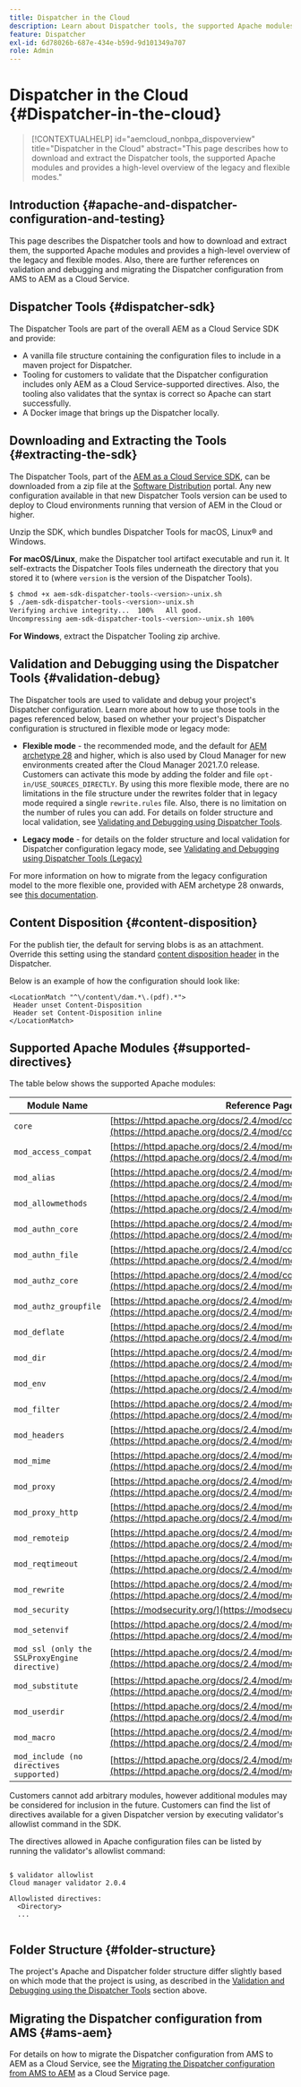 ```yaml
---
title: Dispatcher in the Cloud
description: Learn about Dispatcher tools, the supported Apache modules and the legacy and flexible modes.
feature: Dispatcher
exl-id: 6d78026b-687e-434e-b59d-9d101349a707
role: Admin
---
```

# Dispatcher in the Cloud {#Dispatcher-in-the-cloud}

>[!CONTEXTUALHELP]
>id="aemcloud_nonbpa_dispoverview"
>title="Dispatcher in the Cloud"
>abstract="This page describes how to download and extract the Dispatcher tools, the supported Apache modules and provides a high-level overview of the legacy and flexible modes."

## Introduction {#apache-and-dispatcher-configuration-and-testing}

This page describes the Dispatcher tools and how to download and extract them, the supported Apache modules and provides a high-level overview of the legacy and flexible modes. Also, there are further references on validation and debugging and migrating the Dispatcher configuration from AMS to AEM as a Cloud Service. <!-- ERROR: NOT FOUND (HTTP ERROR 404) Also, see [this video](https://experienceleague.adobe.com/docs/experience-manager-learn/cloud-service/cloud-5/cloud5-aem-dispatcher-cloud.html) for additional details about deploying dispatcher files in a cloud service environment. -->

## Dispatcher Tools {#dispatcher-sdk}

The Dispatcher Tools are part of the overall AEM as a Cloud Service SDK and provide:

* A vanilla file structure containing the configuration files to include in a maven project for Dispatcher.
* Tooling for customers to validate that the Dispatcher configuration includes only AEM as a Cloud Service-supported directives. Also, the tooling also validates that the syntax is correct so Apache can start successfully.
* A Docker image that brings up the Dispatcher locally.

## Downloading and Extracting the Tools {#extracting-the-sdk}

The Dispatcher Tools, part of the [AEM as a Cloud Service SDK](/help/implementing/developing/introduction/aem-as-a-cloud-service-sdk.md), can be downloaded from a zip file at the [Software Distribution](https://downloads.experiencecloud.adobe.com/content/software-distribution/en/aemcloud.html) portal. Any new configuration available in that new Dispatcher Tools version can be used to deploy to Cloud environments running that version of AEM in the Cloud or higher.

Unzip the SDK, which bundles Dispatcher Tools for macOS, Linux&reg; and Windows.

**For macOS/Linux**, make the Dispatcher tool artifact executable and run it. It self-extracts the Dispatcher Tools files underneath the directory that you stored it to (where `version` is the version of the Dispatcher Tools).

```bash
$ chmod +x aem-sdk-dispatcher-tools-<version>-unix.sh
$ ./aem-sdk-dispatcher-tools-<version>-unix.sh
Verifying archive integrity...  100%   All good.
Uncompressing aem-sdk-dispatcher-tools-<version>-unix.sh 100%

```

**For Windows**, extract the Dispatcher Tooling zip archive.

## Validation and Debugging using the Dispatcher Tools {#validation-debug}

The Dispatcher tools are used to validate and debug your project's Dispatcher configuration. Learn more about how to use those tools in the pages referenced below, based on whether your project's Dispatcher configuration is structured in flexible mode or legacy mode:

* **Flexible mode** - the recommended mode, and the default for [AEM archetype 28](https://experienceleague.adobe.com/docs/experience-manager-core-components/using/developing/archetype/overview.html) and higher, which is also used by Cloud Manager for new environments created after the Cloud Manager 2021.7.0 release. Customers can activate this mode by adding the folder and file `opt-in/USE_SOURCES_DIRECTLY`. By using this more flexible mode, there are no limitations in the file structure under the rewrites folder that in legacy mode required a single `rewrite.rules` file. Also, there is no limitation on the number of rules you can add. For details on folder structure and local validation, see [Validating and Debugging using Dispatcher Tools](/help/implementing/dispatcher/validation-debug.md).

* **Legacy mode** - for details on the folder structure and local validation for Dispatcher configuration legacy mode, see [Validating and Debugging using Dispatcher Tools (Legacy)](/help/implementing/dispatcher/validation-debug-legacy.md)

For more information on how to migrate from the legacy configuration model to the more flexible one, provided with AEM archetype 28 onwards, see [this documentation](/help/implementing/dispatcher/validation-debug.md#migrating).
  
## Content Disposition {#content-disposition}

For the publish tier, the default for serving blobs is as an attachment. Override this setting using the standard [content disposition header](https://developer.mozilla.org/en-US/docs/Web/HTTP/Headers/Content-Disposition) in the Dispatcher.

Below is an example of how the configuration should look like:

```
<LocationMatch "^\/content\/dam.*\.(pdf).*">
 Header unset Content-Disposition
 Header set Content-Disposition inline
</LocationMatch>
```

## Supported Apache Modules {#supported-directives}

The table below shows the supported Apache modules:

| Module Name | Reference Page |
|---|---|
| `core` | [https://httpd.apache.org/docs/2.4/mod/core.html](https://httpd.apache.org/docs/2.4/mod/core.html) |
| `mod_access_compat` | [https://httpd.apache.org/docs/2.4/mod/mod_access_compat.html](https://httpd.apache.org/docs/2.4/mod/mod_access_compat.html) |
| `mod_alias` | [https://httpd.apache.org/docs/2.4/mod/mod_alias.html](https://httpd.apache.org/docs/2.4/mod/mod_alias.html) |
| `mod_allowmethods` | [https://httpd.apache.org/docs/2.4/mod/mod_allowmethods.html](https://httpd.apache.org/docs/2.4/mod/mod_allowmethods.html) |
| `mod_authn_core` | [https://httpd.apache.org/docs/2.4/mod/mod_authn_core.html](https://httpd.apache.org/docs/2.4/mod/mod_authn_core.html) |
| `mod_authn_file` | [https://httpd.apache.org/docs/2.4/mod/core.html](https://httpd.apache.org/docs/2.4/mod/mod_authn_file.html) |
| `mod_authz_core` | [https://httpd.apache.org/docs/2.4/mod/core.html](https://httpd.apache.org/docs/2.4/mod/mod_authz_core.html) |
| `mod_authz_groupfile` | [https://httpd.apache.org/docs/2.4/mod/mod_authz_groupfile.html](https://httpd.apache.org/docs/2.4/mod/mod_authz_groupfile.html) |
| `mod_deflate` | [https://httpd.apache.org/docs/2.4/mod/mod_deflate.html](https://httpd.apache.org/docs/2.4/mod/mod_deflate.html) |
| `mod_dir` | [https://httpd.apache.org/docs/2.4/mod/mod_dir.html](https://httpd.apache.org/docs/2.4/mod/mod_dir.html) |
| `mod_env` | [https://httpd.apache.org/docs/2.4/mod/mod_env.html](https://httpd.apache.org/docs/2.4/mod/mod_env.html) |
| `mod_filter` | [https://httpd.apache.org/docs/2.4/mod/mod_filter.html](https://httpd.apache.org/docs/2.4/mod/mod_filter.html) |
| `mod_headers` | [https://httpd.apache.org/docs/2.4/mod/mod_headers.html](https://httpd.apache.org/docs/2.4/mod/mod_headers.html) |
| `mod_mime` | [https://httpd.apache.org/docs/2.4/mod/mod_mime.html](https://httpd.apache.org/docs/2.4/mod/mod_mime.html) |
| `mod_proxy` | [https://httpd.apache.org/docs/2.4/mod/mod_proxy.html](https://httpd.apache.org/docs/2.4/mod/mod_proxy.html) |
| `mod_proxy_http` | [https://httpd.apache.org/docs/2.4/mod/mod_proxy_http.html](https://httpd.apache.org/docs/2.4/mod/mod_proxy_http.html) |
| `mod_remoteip` | [https://httpd.apache.org/docs/2.4/mod/mod_remoteip.html](https://httpd.apache.org/docs/2.4/mod/mod_remoteip.html) |
| `mod_reqtimeout` | [https://httpd.apache.org/docs/2.4/mod/mod_reqtimeout.html](https://httpd.apache.org/docs/2.4/mod/mod_reqtimeout.html) |
| `mod_rewrite` | [https://httpd.apache.org/docs/2.4/mod/mod_rewrite.html](https://httpd.apache.org/docs/2.4/mod/mod_rewrite.html) |
| `mod_security` | [https://modsecurity.org/](https://modsecurity.org/) |
| `mod_setenvif` | [https://httpd.apache.org/docs/2.4/mod/mod_setenvif.html](https://httpd.apache.org/docs/2.4/mod/mod_setenvif.html) |
| `mod_ssl (only the SSLProxyEngine directive)` | [https://httpd.apache.org/docs/2.4/mod/mod_ssl.html#sslproxyengine](https://httpd.apache.org/docs/2.4/mod/mod_ssl.html#sslproxyengine) |
| `mod_substitute` | [https://httpd.apache.org/docs/2.4/mod/mod_substitute.html](https://httpd.apache.org/docs/2.4/mod/mod_substitute.html) |
| `mod_userdir` | [https://httpd.apache.org/docs/2.4/mod/mod_userdir.html](https://httpd.apache.org/docs/2.4/mod/mod_userdir.html) |
| `mod_macro` | [https://httpd.apache.org/docs/2.4/mod/mod_macro.html](https://httpd.apache.org/docs/2.4/mod/mod_macro.html) |
| `mod_include (no directives supported)` | [https://httpd.apache.org/docs/2.4/mod/mod_include.html](https://httpd.apache.org/docs/2.4/mod/mod_include.html) |


Customers cannot add arbitrary modules, however additional modules may be considered for inclusion in the future. Customers can find the list of directives available for a given Dispatcher version by executing validator's allowlist command in the SDK.

The directives allowed in Apache configuration files can be listed by running the validator's allowlist command:

```

$ validator allowlist
Cloud manager validator 2.0.4
 
Allowlisted directives:
  <Directory>
  ...
  
```

## Folder Structure {#folder-structure}

The project's Apache and Dispatcher folder structure differ slightly based on which mode that the project is using, as described in the [Validation and Debugging using the Dispatcher Tools](#validation-debug) section above.

## Migrating the Dispatcher configuration from AMS {#ams-aem}

For details on how to migrate the Dispatcher configuration from AMS to AEM as a Cloud Service, see the [Migrating the Dispatcher configuration from AMS to AEM](/help/implementing/dispatcher/ams-aem.md) as a Cloud Service page.

